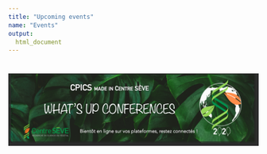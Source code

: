 ```yaml
---
title: "Upcoming events"
name: "Events"
output:
  html_document
---
```

<style>
#leftnav .socialmedia a span{color: #737070}
	#leftnav .socialmedia a span:hover {color: #4C4C4C;opacity: 1;}
	
	/* 	POPUPS */
	.presentersocialicons .fa-link {
		background: #0088BB
	}
	.presentersocialicons .fa-link:hover {
		background: #6D6F6E
	}
	
</style>	
#

#

#

#

#



## ![](images/whatsup_conferences.png)

